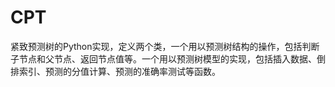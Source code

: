 # CPT
紧致预测树的Python实现，定义两个类，一个用以预测树结构的操作，包括判断子节点和父节点、返回节点值等。一个用以预测树模型的实现，包括插入数据、倒排索引、预测的分值计算、预测的准确率测试等函数。
